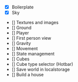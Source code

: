 - [x] Boilerplate
- [x] Sky
- [] Textures and images
- [] Ground
- [] Player
- [] First person view
- [] Gravity
- [] Movement
- [] State management
- [] Cubes
- [] Cube type selector (Hotbar)
- [] Save world in localstorage
- [] Build a house